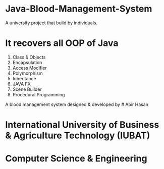# Java-Blood-Management-System
A university project that build by individuals.
# It recovers all OOP of Java
1. Class & Objects
2. Encapsulation
3. Access Modifier
4. Polymorphism
5. Inheritance
6. JAVA FX
7. Scene Builder
8. Procedural Programming

A blood management system designed & developed by # Abir Hasan
# International University of Business & Agriculture Technology (IUBAT)
# Computer Science & Engineering 
